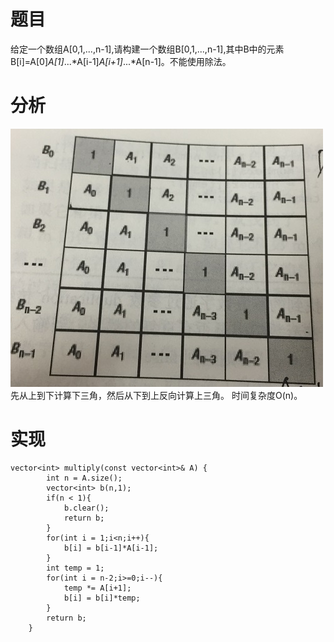 # 题目
给定一个数组A[0,1,...,n-1],请构建一个数组B[0,1,...,n-1],其中B中的元素B[i]=A[0]*A[1]*...*A[i-1]*A[i+1]*...*A[n-1]。不能使用除法。
# 分析
![](https://raw.githubusercontent.com/chenghui-li/blog-photos/9f8cc7015389e3d600e65f4594948fabd4a51bab/%E7%BD%91%E7%BB%9C/%E6%9E%84%E5%BB%BA%E4%B9%98%E7%A7%AF%E6%95%B0%E7%BB%84.jpg)
先从上到下计算下三角，然后从下到上反向计算上三角。
时间复杂度O(n)。
# 实现
```
vector<int> multiply(const vector<int>& A) {
        int n = A.size();
        vector<int> b(n,1);
        if(n < 1){
            b.clear();
            return b;
        }
        for(int i = 1;i<n;i++){
            b[i] = b[i-1]*A[i-1];
        }
        int temp = 1;
        for(int i = n-2;i>=0;i--){
            temp *= A[i+1];
            b[i] = b[i]*temp;
        }
        return b;
    }
```